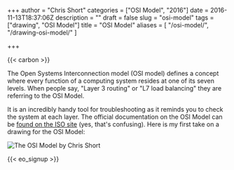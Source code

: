 +++
author = "Chris Short"
categories = ["OSI Model", "2016"]
date = 2016-11-13T18:37:06Z
description = ""
draft = false
slug = "osi-model"
tags = ["drawing", "OSI Model"]
title = "OSI Model"
aliases = [
    "/osi-model/",
    "/drawing-osi-model/"
]

+++

{{< carbon >}}

The Open Systems Interconnection model (OSI model) defines a concept where every function of a computing system resides at one of its seven levels. When people say, "Layer 3 routing" or "L7 load balancing" they are referring to the OSI Model.

It is an incredibly handy tool for troubleshooting as it reminds you to check the system at each layer. The official documentation on the OSI Model can be [found on the ISO site](https://www.iso.org/standard/20269.html) (yes, that's confusing). Here is my first take on a drawing for the OSI Model:

![The OSI Model by Chris Short](/drawings/OSI-Model.png)

{{< eo_signup >}}
